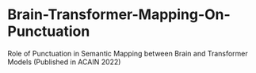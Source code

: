 # Brain-Transformer-Mapping-On-Punctuation
Role of Punctuation in Semantic Mapping between Brain and Transformer Models (Published in ACAIN 2022)
